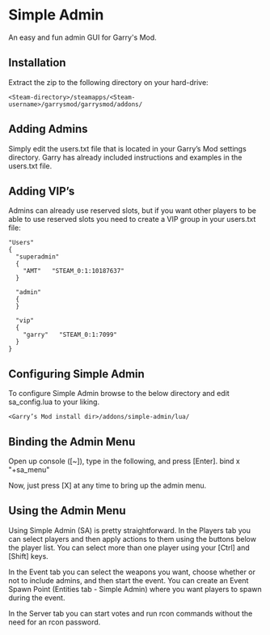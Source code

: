 # Simple Admin
An easy and fun admin GUI for Garry's Mod.

## Installation
Extract the zip to the following directory on your hard-drive:

`<Steam-directory>/steamapps/<Steam-username>/garrysmod/garrysmod/addons/`

## Adding Admins
Simply edit the users.txt file that is located in your Garry’s Mod settings directory. Garry has already included instructions and examples in the users.txt file.

## Adding VIP’s
Admins can already use reserved slots, but if you want other players to be able to use reserved slots you need to create a VIP group in your users.txt file:
```
"Users"
{
  "superadmin"
  {
    "AMT"   "STEAM_0:1:10187637"
  }

  "admin"
  {
  }

  "vip"
  {
    "garry"   "STEAM_0:1:7099"
  }
}
```

## Configuring Simple Admin
To configure Simple Admin browse to the below directory and edit sa_config.lua to your liking.

`<Garry’s Mod install dir>/addons/simple-admin/lua/`

## Binding the Admin Menu
Open up console ([~]), type in the following, and press [Enter].
bind x "+sa_menu"

Now, just press [X] at any time to bring up the admin menu.

## Using the Admin Menu
Using Simple Admin (SA) is pretty straightforward. In the Players tab you can select players and then apply actions to them using the buttons below the player list. You can select more than one player using your [Ctrl] and [Shift] keys.

In the Event tab you can select the weapons you want, choose whether or not to include admins, and then start the event. You can create an Event Spawn Point (Entities tab - Simple Admin) where you want players to spawn during the event.

In the Server tab you can start votes and run rcon commands without the need for an rcon password.
